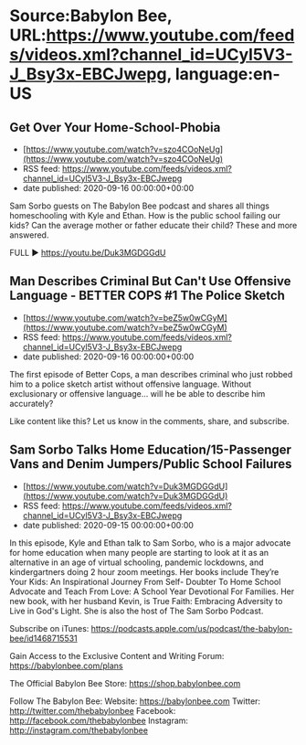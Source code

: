 # Source:Babylon Bee, URL:https://www.youtube.com/feeds/videos.xml?channel_id=UCyl5V3-J_Bsy3x-EBCJwepg, language:en-US

## Get Over Your Home-School-Phobia
 - [https://www.youtube.com/watch?v=szo4COoNeUg](https://www.youtube.com/watch?v=szo4COoNeUg)
 - RSS feed: https://www.youtube.com/feeds/videos.xml?channel_id=UCyl5V3-J_Bsy3x-EBCJwepg
 - date published: 2020-09-16 00:00:00+00:00

Sam Sorbo guests on The Babylon Bee podcast and shares all things homeschooling with Kyle and Ethan. How is the public school failing our kids? Can the average mother or father educate their child? These and more answered.

FULL ▶️ https://youtu.be/Duk3MGDGGdU

## Man Describes Criminal But Can't Use Offensive Language - BETTER COPS #1 The Police Sketch
 - [https://www.youtube.com/watch?v=beZ5w0wCGyM](https://www.youtube.com/watch?v=beZ5w0wCGyM)
 - RSS feed: https://www.youtube.com/feeds/videos.xml?channel_id=UCyl5V3-J_Bsy3x-EBCJwepg
 - date published: 2020-09-16 00:00:00+00:00

The first episode of Better Cops, a man describes criminal who just robbed him to a police sketch artist without offensive language. Without exclusionary or offensive language... will he be able to describe him accurately?

Like content like this? Let us know in the comments, share, and subscribe.

## Sam Sorbo Talks Home Education/15-Passenger Vans and Denim Jumpers/Public School Failures
 - [https://www.youtube.com/watch?v=Duk3MGDGGdU](https://www.youtube.com/watch?v=Duk3MGDGGdU)
 - RSS feed: https://www.youtube.com/feeds/videos.xml?channel_id=UCyl5V3-J_Bsy3x-EBCJwepg
 - date published: 2020-09-15 00:00:00+00:00

In this episode, Kyle and Ethan talk to Sam Sorbo, who is a major advocate for home education when many people are starting to look at it as an alternative in an age of virtual schooling, pandemic lockdowns, and kindergartners doing 2 hour zoom meetings. Her books include They’re Your Kids: An Inspirational Journey From Self- Doubter To Home School Advocate and Teach From Love: A School Year Devotional For Families. Her new book, with her husband Kevin, is True Faith: Embracing Adversity to Live in God's Light. She is also the host of The Sam Sorbo Podcast.

Subscribe on iTunes: https://podcasts.apple.com/us/podcast/the-babylon-bee/id1468715531

Gain Access to the Exclusive Content and Writing Forum: https://babylonbee.com/plans

The Official Babylon Bee Store: https://shop.babylonbee.com

Follow The Babylon Bee:
Website: https://babylonbee.com
Twitter: http://twitter.com/thebabylonbee
Facebook: http://facebook.com/thebabylonbee
Instagram: http://instagram.com/thebabylonbee

